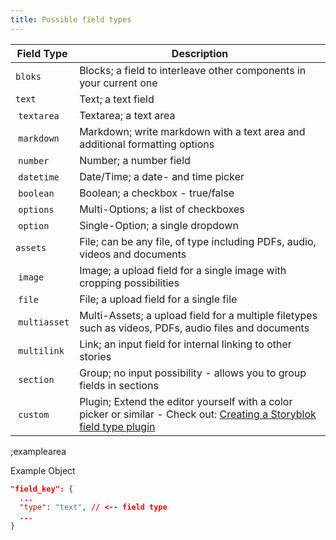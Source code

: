 ```yaml
---
title: Possible field types
---
```


| Field Type | Description |
|---|---|
| `bloks` | Blocks; a field to interleave other components in your current one |
| `text` | Text; a text field |
| `textarea` | Textarea; a text area |
| `markdown` | Markdown; write markdown with a text area and additional formatting options |
| `number` | Number; a number field |
| `datetime` | Date/Time; a date- and time picker |
| `boolean` | Boolean; a checkbox - true/false |
| `options` | Multi-Options; a list of checkboxes |
| `option` | Single-Option; a single dropdown |
| `assets` | File; can be any file, of type including PDFs, audio, videos and documents |
| `image` | Image; a upload field for a single image with cropping possibilities |
| `file` | File; a upload field for a single file |
| `multiasset` | Multi-Assets; a upload field for a multiple filetypes such as videos, PDFs, audio files and documents |
| `multilink` | Link; an input field for internal linking to other stories |
| `section` | Group; no input possibility - allows you to group fields in sections |
| `custom` | Plugin; Extend the editor yourself with a color picker or similar - Check out: [Creating a Storyblok field type plugin](https://www.storyblok.com/docs/Guides/Creating-a-field-type-plugin) |

;examplearea

Example Object

```json
"field_key": {
  ...
  "type": "text", // <-- field type
  ...
}
```
